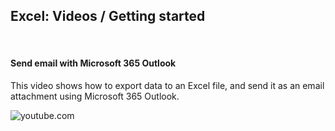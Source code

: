 
## Excel: Videos / Getting started

<br/>

#### Send email with Microsoft 365 Outlook
This video shows how to export data to an Excel file, and send it as an email attachment using Microsoft 365 Outlook.  

![youtube.com](https://youtu.be/rTZSx2TKkLw)

